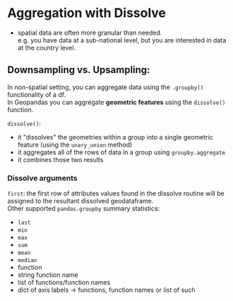 # Aggregation with Dissolve 

* spatial data are often more granular than needed.  
e.g. you have data at a sub-national level, but you are interested in data at the country level.  

Downsampling vs. Upsampling:
- 

In non-spatial setting, you can aggregate data using the `.groupby()` functionality of a df.  
In Geopandas you can aggregate **geometric features** using the `dissolve()` function.  

`dissolve()`:
- it "dissolves" the geometries within a group into a single geometric feature (using the `unary_union` method)
- it aggregates all of the rows of data in a group using `groupby.aggregate`
- it combines those two results  

### Dissolve arguments 

`first`: the first row of attributes values found in the dissolve routine will be assigned to the resultant dissolved geodataframe.  
Other supported `pandas.groupby` summary statistics:
* `last` 
* `min` 
* `max`
* `sum` 
* `mean`
* `median`
* function 
* string function name
* list of functions/function names 
* dict of axis labels -> functions, function names or list of such


